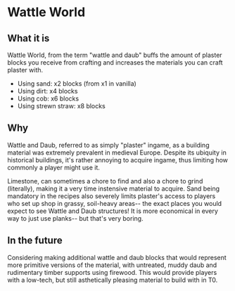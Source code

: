 # Wattle World

## What it is
Wattle World, from the term "wattle and daub" buffs the amount of plaster blocks you receive from crafting and increases the materials you can craft plaster with.
- Using sand: x2 blocks (from x1 in vanilla)
- Using dirt: x4 blocks
- Using cob: x6 blocks
- Using strewn straw: x8 blocks

## Why
Wattle and Daub, referred to as simply "plaster" ingame, as a building material was extremely prevalent in medieval Europe. Despite its ubiquity in historical buildings, it's rather annoying to acquire ingame, thus limiting how commonly a player might use it. 

Limestone, can sometimes a chore to find and also a chore to grind (literally), making it a very time instensive material to acquire. Sand being mandatory in the recipes also severely limits plaster's access to players who set up shop in grassy, soil-heavy areas-- the exact places you would expect to see Wattle and Daub structures! It is more economical in every way to just use planks-- but that's very boring.

## In the future
Considering making additional wattle and daub blocks that would represent more primitive versions of the material, with untreated, muddy daub and rudimentary timber supports using firewood. This would provide players with a low-tech, but still asthetically pleasing material to build with in T0.
